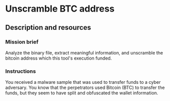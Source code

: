 # Unscramble BTC address

## Description and resources

### Mission brief

Analyze the binary file, extract meaningful information, and unscramble the bitcoin address which this tool's execution funded.

### Instructions

You received a malware sample that was used to transfer funds to a cyber adversary. You know that the perpetrators used Bitcoin (BTC) to transfer the funds, but they seem to have split and obfuscated the wallet information.
